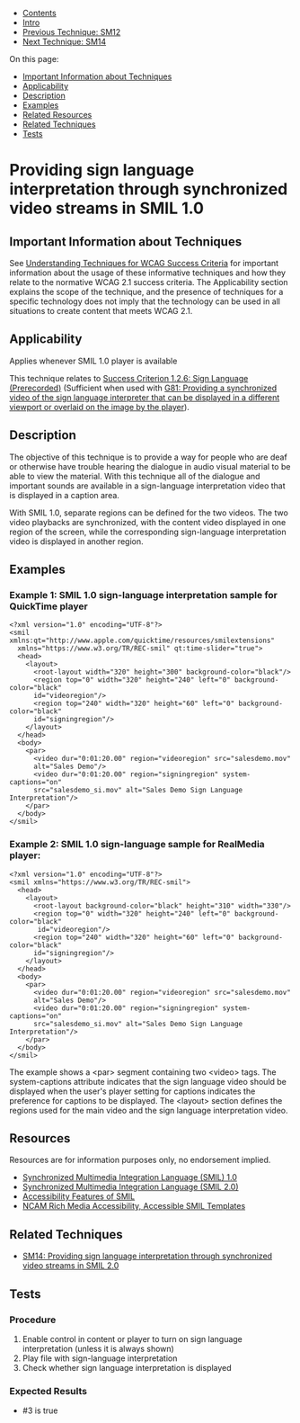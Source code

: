 -   [Contents](https://www.w3.org/WAI/WCAG21/Techniques/#techniques "Table of Contents")
-   [Intro](https://www.w3.org/WAI/WCAG21/Techniques/#introduction "Introduction to Techniques")
-   [Previous Technique: SM12](SM12)
-   [Next Technique: SM14](SM14)

On this page:

-   [Important Information about Techniques](#important-information)
-   [Applicability](#applicability)
-   [Description](#description)
-   [Examples](#examples)
-   [Related Resources](#resources)
-   [Related Techniques](#related)
-   [Tests](#tests)

Providing sign language interpretation through synchronized video streams in SMIL 1.0
=====================================================================================

Important Information about Techniques
--------------------------------------

See [Understanding Techniques for WCAG Success Criteria](https://www.w3.org/WAI/WCAG21/Understanding/understanding-techniques) for important information about the usage of these informative techniques and how they relate to the normative WCAG 2.1 success criteria. The Applicability section explains the scope of the technique, and the presence of techniques for a specific technology does not imply that the technology can be used in all situations to create content that meets WCAG 2.1.

Applicability
-------------

Applies whenever SMIL 1.0 player is available

This technique relates to [Success Criterion 1.2.6: Sign Language (Prerecorded)](https://www.w3.org/WAI/WCAG21/Understanding/sign-language-prerecorded) (Sufficient when used with [G81: Providing a synchronized video of the sign language interpreter that can be displayed in a different viewport or overlaid on the image by the player](../general/G81)).

Description
-----------

The objective of this technique is to provide a way for people who are deaf or otherwise have trouble hearing the dialogue in audio visual material to be able to view the material. With this technique all of the dialogue and important sounds are available in a sign-language interpretation video that is displayed in a caption area.

With SMIL 1.0, separate regions can be defined for the two videos. The two video playbacks are synchronized, with the content video displayed in one region of the screen, while the corresponding sign-language interpretation video is displayed in another region.

Examples
--------

### Example 1: SMIL 1.0 sign-language interpretation sample for QuickTime player

     
    <?xml version="1.0" encoding="UTF-8"?>
    <smil xmlns:qt="http://www.apple.com/quicktime/resources/smilextensions" 
      xmlns="https://www.w3.org/TR/REC-smil" qt:time-slider="true">
      <head>
        <layout>
          <root-layout width="320" height="300" background-color="black"/>
          <region top="0" width="320" height="240" left="0" background-color="black" 
          id="videoregion"/>
          <region top="240" width="320" height="60" left="0" background-color="black" 
          id="signingregion"/>
        </layout>
      </head>
      <body>
        <par>
          <video dur="0:01:20.00" region="videoregion" src="salesdemo.mov" 
          alt="Sales Demo"/>
          <video dur="0:01:20.00" region="signingregion" system-captions="on" 
          src="salesdemo_si.mov" alt="Sales Demo Sign Language Interpretation"/>
        </par>
      </body>
    </smil>

### Example 2: SMIL 1.0 sign-language sample for RealMedia player:

     
    <?xml version="1.0" encoding="UTF-8"?>
    <smil xmlns="https://www.w3.org/TR/REC-smil">
      <head>
        <layout>
          <root-layout background-color="black" height="310" width="330"/>
          <region top="0" width="320" height="240" left="0" background-color="black"
           id="videoregion"/>
          <region top="240" width="320" height="60" left="0" background-color="black" 
          id="signingregion"/>
        </layout>
      </head>
      <body>
        <par>
          <video dur="0:01:20.00" region="videoregion" src="salesdemo.mov" 
          alt="Sales Demo"/>
          <video dur="0:01:20.00" region="signingregion" system-captions="on" 
          src="salesdemo_si.mov" alt="Sales Demo Sign Language Interpretation"/>
        </par>
      </body>
    </smil>

The example shows a &lt;par&gt; segment containing two &lt;video&gt; tags. The system-captions attribute indicates that the sign language video should be displayed when the user's player setting for captions indicates the preference for captions to be displayed. The &lt;layout&gt; section defines the regions used for the main video and the sign language interpretation video.

Resources
---------

Resources are for information purposes only, no endorsement implied.

-   [Synchronized Multimedia Integration Language (SMIL) 1.0](https://www.w3.org/TR/REC-smil/)
-   [Synchronized Multimedia Integration Language (SMIL 2.0)](https://www.w3.org/TR/SMIL/)
-   [Accessibility Features of SMIL](https://www.w3.org/TR/SMIL-access/)
-   [NCAM Rich Media Accessibility, Accessible SMIL Templates](http://ncam.wgbh.org/invent_build/web_multimedia/accessible-digital-media-guide/guideline-h-multimedia#techH12)

Related Techniques
------------------

-   [SM14: Providing sign language interpretation through synchronized video streams in SMIL 2.0](https://www.w3.org/WAI/WCAG21/Techniques/smil/SM14)

Tests
-----

### Procedure

1.  Enable control in content or player to turn on sign language interpretation (unless it is always shown)
2.  Play file with sign-language interpretation
3.  Check whether sign language interpretation is displayed

### Expected Results

-   \#3 is true
